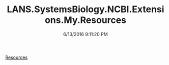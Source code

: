 ﻿---
title: LANS.SystemsBiology.NCBI.Extensions.My.Resources
date: 6/13/2016 9:11:20 PM
---

[Resources](T-LANS.SystemsBiology.NCBI.Extensions.My.Resources.Resources.html)
